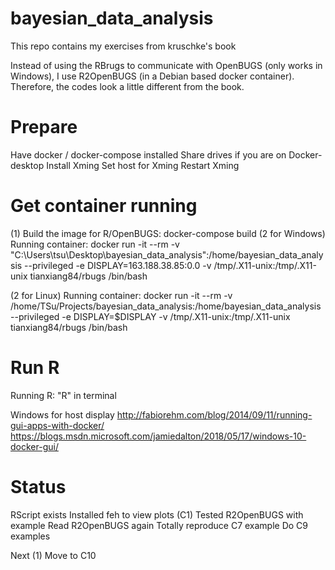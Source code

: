 # bayesian_data_analysis
This repo contains my exercises from kruschke's book

Instead of using the RBrugs to communicate with OpenBUGS (only works in Windows), I use R2OpenBUGS (in a Debian based docker container). Therefore, the codes look a little different from the book.
 
# Prepare
Have docker / docker-compose installed
Share drives if you are on Docker-desktop
Install Xming
Set host for Xming
Restart Xming

# Get container running
(1) Build the image for R/OpenBUGS: docker-compose build
(2 for Windows) Running container: docker run -it --rm -v "C:\Users\tsu\Desktop\bayesian_data_analysis":/home/bayesian_data_analysis --privileged -e DISPLAY=163.188.38.85:0.0 -v /tmp/.X11-unix:/tmp/.X11-unix tianxiang84/rbugs /bin/bash

(2 for Linux) Running container: docker run -it --rm -v /home/TSu/Projects/bayesian_data_analysis:/home/bayesian_data_analysis --privileged -e DISPLAY=$DISPLAY -v /tmp/.X11-unix:/tmp/.X11-unix tianxiang84/rbugs /bin/bash

# Run R
Running R: "R" in terminal

Windows for host display
http://fabiorehm.com/blog/2014/09/11/running-gui-apps-with-docker/
https://blogs.msdn.microsoft.com/jamiedalton/2018/05/17/windows-10-docker-gui/

# Status
RScript exists
Installed feh to view plots (C1)
Tested R2OpenBUGS with example
Read R2OpenBUGS again
Totally reproduce C7 example
Do C9 examples

Next
(1) Move to C10

